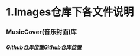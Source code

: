 # 1.Images仓库下各文件说明
### MusicCover(音乐封面)库
##### Github仓库位置[Github仓库位置](https://github.com/SeekerXm/Images/tree/master/MusicCover)
